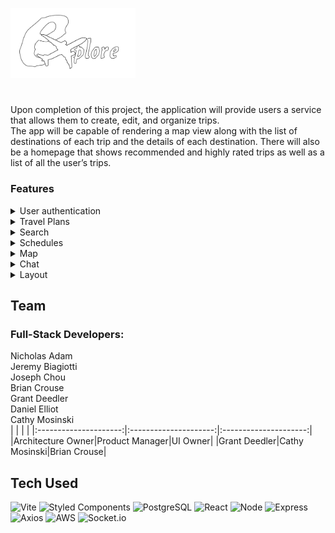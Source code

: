 <img src="public/Logo_Light_v2.png" alt="Explore Logo" width="200"/><br>
#
Upon completion of this project, the application will provide users a service that allows them to create, edit, and organize trips.<br/>
The app will be capable of rendering a map view along with the list of destinations of each trip and the details of each destination. There will also be a homepage that shows recommended and highly rated trips as well as a list of all the user’s trips.<br/>

### Features<br/>
<details>
<summary>User authentication</summary>
<br> 
New users are redirected to a landing page that allows them to search for a destination. They can then view community plans that correspond to that searched location. They can also create or edit plans, but are required to create a user account or log in to save and share trips as well as chat with others.
</details>
<details>
<summary>Travel Plans</summary>
<br> 
Users can create a travel plan that include: Travel Methods (bus, subway, car, ferry, plane, gondola, etc.), Places to Visit (museums, landmarks, restaurants, national parks), or Nearby Events:(shows, tours, concerts, etc.). Users can share their plans with other users and can edit them with shared users at the simultaneously. Users can add pre-made plans to their own. Users can view other trips/templates and copy/add them to their own trips.
</details>
<details>
<summary>Search</summary>
<br> 
When editing a travel plan, users can explore nearby places to visit by using a search bar. The displayed result will be a list of places of interests that they can add to their travel plan.
</details>
<details>
<summary>Schedules</summary>
<br> 
Users can create plans with or without schedules. Trips with schedules will be reflected on the calendar.
</details>
<details>
<summary>Map</summary>
<br> 
A map will be displayed in the background of the travel plan editing page. It will be navigable, and can show pins of the places to visit in the itinerary. Users can also view the distance between those places, information is displayed about each place when the pin is clicked.
</details>
<details>
<summary>Chat</summary>
<br> 
Users can message each other when editing a travel plan together to get detailed information/feedback about shared plans.
</details>
<details>
<summary>Layout</summary>
<br>
The color theme of the app is intended to have a friendly, inviting, contemporary feel and include the ability to switch to a dark mode layout. The app name will be Explore (logo by Brian Crouse) since that is what we want the user to feel empowered to do.
</details>


## Team
### Full-Stack Developers:<br/>
Nicholas Adam<br/>
Jeremy Biagiotti<br/>
Joseph Chou<br/>
Brian Crouse<br/>
Grant Deedler<br/> 
Daniel Elliot<br/>
Cathy Mosinski<br/>
| | | |
|:---------------------:|:---------------------:|:---------------------:|
|Architecture Owner|Product Manager|UI Owner|
|Grant Deedler|Cathy Mosinski|Brian Crouse|

## Tech Used
![Vite](https://img.shields.io/badge/-Vite-8034af?logo=vite&logoColor=white&style=flat-square)
![Styled Components](https://img.shields.io/badge/-Styled_Components-DB7093?logo=styled-components&logoColor=white&style=flat-square)
![PostgreSQL](https://img.shields.io/badge/-PostgreSQL-336791?logo=postgresql&logoColor=white&style=flat-square)
![React](https://img.shields.io/badge/-React-61DAFB?logo=react&logoColor=white&style=flat-square)
![Node](https://img.shields.io/badge/-Node-9ACD32?logo=node.js&logoColor=white&style=flat-square)
![Express](https://img.shields.io/badge/-Express-DCDCDC?logo=express&logoColor=black&style=flat-square)
![Axios](https://img.shields.io/badge/-Axios-373747?logo=axios&logoColor=white&style=flat-square)
![AWS](https://img.shields.io/badge/-AWS-000000?logo=amazon-aws&logoColor=white&style=flat-square)
![Socket.io](https://img.shields.io/badge/-Socket.io-000000?logo=socket.io&logoColor=white&style=flat-square)
